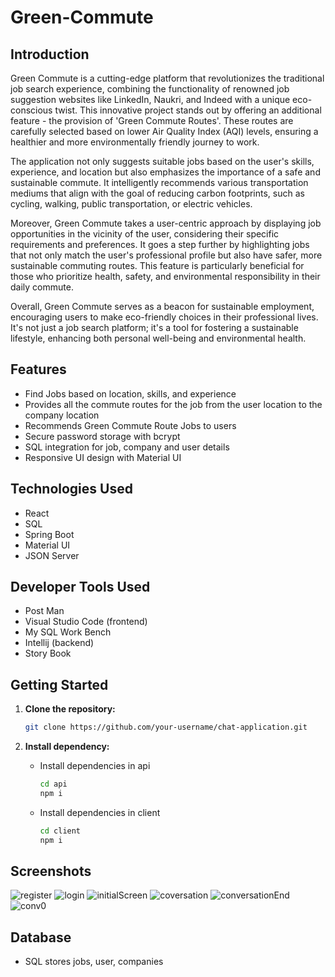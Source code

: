 # Green-Commute

## Introduction

Green Commute is a cutting-edge platform that revolutionizes the traditional job search experience, combining the functionality of renowned job suggestion websites like LinkedIn, Naukri, and Indeed with a unique eco-conscious twist. This innovative project stands out by offering an additional feature - the provision of 'Green Commute Routes'. These routes are carefully selected based on lower Air Quality Index (AQI) levels, ensuring a healthier and more environmentally friendly journey to work.

The application not only suggests suitable jobs based on the user's skills, experience, and location but also emphasizes the importance of a safe and sustainable commute. It intelligently recommends various transportation mediums that align with the goal of reducing carbon footprints, such as cycling, walking, public transportation, or electric vehicles. 

Moreover, Green Commute takes a user-centric approach by displaying job opportunities in the vicinity of the user, considering their specific requirements and preferences. It goes a step further by highlighting jobs that not only match the user's professional profile but also have safer, more sustainable commuting routes. This feature is particularly beneficial for those who prioritize health, safety, and environmental responsibility in their daily commute.

Overall, Green Commute serves as a beacon for sustainable employment, encouraging users to make eco-friendly choices in their professional lives. It's not just a job search platform; it's a tool for fostering a sustainable lifestyle, enhancing both personal well-being and environmental health.

## Features

- Find Jobs based on location, skills, and experience
- Provides all the commute routes for the job from the user location to the company location
- Recommends Green Commute Route Jobs to users
- Secure password storage with bcrypt
- SQL integration for job, company and user details
- Responsive UI design with Material UI

## Technologies Used

- React
- SQL
- Spring Boot
- Material UI
- JSON Server

## Developer Tools Used

- Post Man
- Visual Studio Code (frontend)
- My SQL Work Bench
- Intellij (backend)
- Story Book

## Getting Started

1. **Clone the repository:**

   ```bash
   git clone https://github.com/your-username/chat-application.git 
   ```
2. **Install dependency:**

    - Install dependencies in api 
        ```bash
        cd api
        npm i
        ```
    - Install dependencies in client 
        ```bash
        cd client
        npm i
        ```

## Screenshots 
![register](/assets/images/register.png)
![login](/assets/images/login.png)
![initialScreen](/assets/images/noUserSelected.png)
![coversation](/assets/images/conversation.png)
![conversationEnd](/assets/images/conversationEnd.png)
![conv0](/assets/images/conversation1.png)

## Database

- SQL stores jobs, user, companies
  

                    
